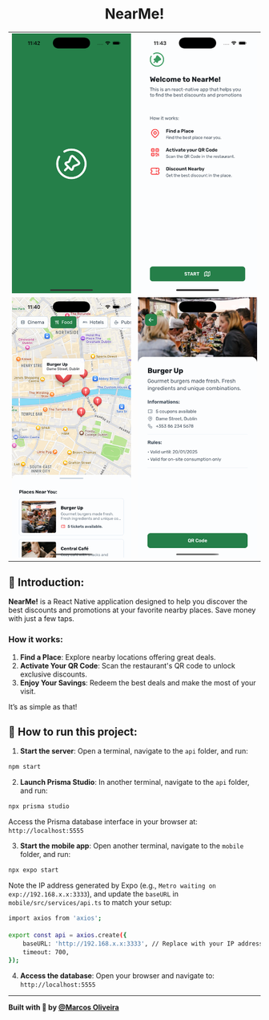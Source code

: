 <p align="center">
  <h1 align="center">NearMe!</h1>
</p>

<table align="center">
  <tr>
    <td align="center"><img alt="NearMe Splash Screen" src="./preview/splash_screen.png" width="300px"></td>
    <td align="center"><img alt="NearMe Welcome Screen" src="./preview/welcome_sreen.png" width="300px"></td>
  </tr>
  <tr>
    <td align="center"><img alt="NearMe Map Location Screen" src="./preview/map-location_screen.png" width="300px"></td>
    <td align="center"><img alt="NearMe About the place Screen" src="./preview/about-place_screen.png" width="300px"></td>
  </tr>
</table>

## 📝 Introduction:
**NearMe!** is a React Native application designed to help you discover the best discounts and promotions at your favorite nearby places. Save money with just a few taps.

### How it works:
1. **Find a Place**: Explore nearby locations offering great deals.
2. **Activate Your QR Code**: Scan the restaurant's QR code to unlock exclusive discounts.
3. **Enjoy Your Savings**: Redeem the best deals and make the most of your visit.

It’s as simple as that!

## 🚀 How to run this project:
1. **Start the server**: Open a terminal, navigate to the `api` folder, and run:
```bash
npm start
```
2. **Launch Prisma Studio**: In another terminal, navigate to the `api` folder, and run:
```bash
npx prisma studio
```
Access the Prisma database interface in your browser at: `http://localhost:5555`

3. **Start the mobile app**: Open another terminal, navigate to the `mobile` folder, and run:
```bash
npx expo start
```
Note the IP address generated by Expo (e.g., `Metro waiting on exp://192.168.x.x:3333`), and update the `baseURL` in `mobile/src/services/api.ts` to match your setup:
```bash
import axios from 'axios';

export const api = axios.create({
    baseURL: 'http://192.168.x.x:3333', // Replace with your IP address
    timeout: 700,
});
```

4. **Access the database**: Open your browser and navigate to: `http://localhost:5555`

---
<strong>Built with 💙 by [@Marcos Oliveira](https://www.linkedin.com/in/pgmarcosoliveira/)</strong>